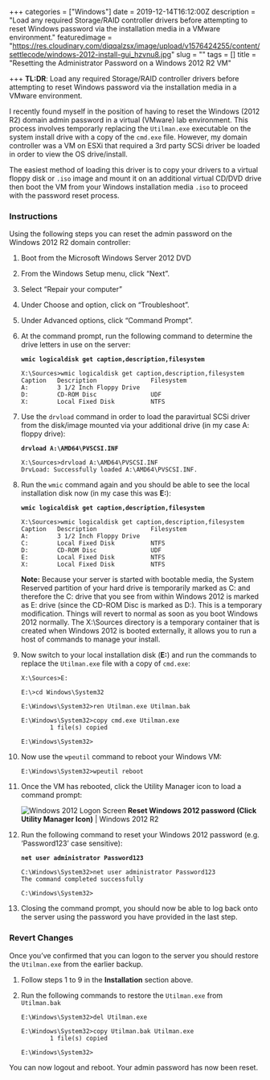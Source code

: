 +++
categories = ["Windows"]
date = 2019-12-14T16:12:00Z
description = "Load any required Storage/RAID controller drivers before attempting to reset Windows password via the installation media in a VMware environment."
featuredimage = "https://res.cloudinary.com/diqqalzsx/image/upload/v1576424255/content/settlecode/windows-2012-install-gui_hzvnu8.jpg"
slug = ""
tags = []
title = "Resetting the Administrator Password on a Windows 2012 R2 VM"

+++
**TL:DR**: Load any required Storage/RAID controller drivers before attempting to reset Windows password via the installation media in a VMware environment.

I recently found myself in the position of having to reset the Windows (2012 R2) domain admin password in a virtual (VMware) lab environment. This process involves temporarly replacing the `Utilman.exe` executable on the system install drive with a copy of the `cmd.exe` file. However, my domain controller was a VM on ESXi that required a 3rd party SCSi driver be loaded in order to view the OS drive/install.

The easiest method of loading this driver is to copy your drivers to a virtual floppy disk or `.iso` image and mount it on an additional virtual CD/DVD drive then boot the VM from your Windows installation media `.iso` to proceed with the password reset process.

### Instructions

Using the following steps you can reset the admin password on the Windows 2012 R2 domain controller:

 1. Boot from the Microsoft Windows Server 2012 DVD
 2. From the Windows Setup menu, click “Next”.
 3. Select “Repair your computer”
 4. Under Choose and option, click on “Troubleshoot”.
 5. Under Advanced options, click “Command Prompt”.
 6. At the command prompt, run the following command to determine the drive letters in use on the server:

    **`wmic logicaldisk get caption,description,filesystem`**

        X:\Sources>wmic logicaldisk get caption,description,filesystem
        Caption   Description               Filesystem
        A:        3 1/2 Inch Floppy Drive
        D:        CD-ROM Disc               UDF
        X:        Local Fixed Disk          NTFS
        
 7. Use the `drvload` command in order to load the paravirtual SCSi driver from the disk/image mounted via your additional drive (in my case A: floppy drive):

    **`drvload A:\AMD64\PVSCSI.INF`**

        X:\Sources>drvload A:\AMD64\PVSCSI.INF
        DrvLoad: Successfully loaded A:\AMD64\PVSCSI.INF.
        
 8. Run the `wmic` command again and you should be able to see the local installation disk now (in my case this was **E:**):

    **`wmic logicaldisk get caption,description,filesystem`**

        X:\Sources>wmic logicaldisk get caption,description,filesystem
        Caption   Description               Filesystem
        A:        3 1/2 Inch Floppy Drive
        C:        Local Fixed Disk          NTFS
        D:        CD-ROM Disc               UDF
        E:        Local Fixed Disk          NTFS
        X:        Local Fixed Disk          NTFS
        

    **Note:** Because your server is started with bootable media, the System Reserved partition of your hard drive is temporarily marked as C: and therefore the C: drive that you see from within Windows 2012 is marked as E: drive (since the CD-ROM Disc is marked as D:). This is a temporary modification. Things will revert to normal as soon as you boot Windows 2012 normally. The X:\\Sources directory is a temporary container that is created when Windows 2012 is booted externally, it allows you to run a host of commands to manage your install.
 9. Now switch to your local installation disk (**E:**) and run the commands to replace the `Utilman.exe` file with a copy of `cmd.exe`:

        X:\Sources>E:
            
        E:\>cd Windows\System32
        
        E:\Windows\System32>ren Utilman.exe Utilman.bak
        
        E:\Windows\System32>copy cmd.exe Utilman.exe
                1 file(s) copied
            
        E:\Windows\System32>
        
10. Now use the `wpeutil` command to reboot your Windows VM:

        E:\Windows\System32>wpeutil reboot
        
11. Once the VM has rebooted, click the Utility Manager icon to load a command prompt:

    ![Windows 2012 Logon Screen](https://colinwilson.uk/img/reset_win_pass/reset-domain-admin-password.png) **Reset Windows 2012 password (Click Utility Manager Icon)** | Windows 2012 R2
12. Run the following command to reset your Windows 2012 password (e.g. ‘Password123’ case sensitive):

    **`net user administrator Password123`**

        C:\Windows\System32>net user administrator Password123
        The command completed successfully
            
        C:\Windows\System32>
        
13. Closing the command prompt, you should now be able to log back onto the server using the password you have provided in the last step.

### Revert Changes

Once you’ve confirmed that you can logon to the server you should restore the `Utilman.exe` from the earlier backup.

1. Follow steps 1 to 9 in the **Installation** section above.
2. Run the following commands to restore the `Utilman.exe` from `Utilman.bak`

       E:\Windows\System32>del Utilman.exe
       
       E:\Windows\System32>copy Utilman.bak Utilman.exe
               1 file(s) copied
           
       E:\Windows\System32>
       

You can now logout and reboot. Your admin password has now been reset.